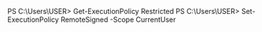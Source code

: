 PS C:\Users\USER> Get-ExecutionPolicy
Restricted
PS C:\Users\USER> Set-ExecutionPolicy RemoteSigned -Scope CurrentUser
